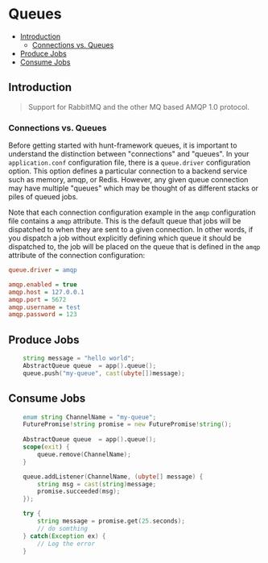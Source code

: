 # Queues

- [Introduction](#introduction)
    - [Connections vs. Queues](#connections-vs-queues)
- [Produce Jobs](#produce-jobs)
- [Consume Jobs](#consume-jobs)

<a name="introduction"></a>
## Introduction

>  Support for RabbitMQ and the other MQ based AMQP 1.0 protocol.

<a name="connections-vs-queues"></a>
### Connections vs. Queues

Before getting started with hunt-framework queues, it is important to understand the distinction between "connections" and "queues". In your `application.conf` configuration file, there is a `queue.driver` configuration option. This option defines a particular connection to a backend service such as memory, amqp, or Redis. However, any given queue connection may have multiple "queues" which may be thought of as different stacks or piles of queued jobs.

Note that each connection configuration example in the `amqp` configuration file contains a `amqp` attribute. This is the default queue that jobs will be dispatched to when they are sent to a given connection. In other words, if you dispatch a job without explicitly defining which queue it should be dispatched to, the job will be placed on the queue that is defined in the `amqp` attribute of the connection configuration:

```ini
queue.driver = amqp

amqp.enabled = true
amqp.host = 127.0.0.1
amqp.port = 5672
amqp.username = test
amqp.password = 123 
```

<a name="produce-jobs"></a>
## Produce Jobs
```d
    string message = "hello world";
    AbstractQueue queue  = app().queue();
    queue.push("my-queue", cast(ubyte[])message);
```

<a name="consume-jobs"></a>

## Consume Jobs
```d
    enum string ChannelName = "my-queue";
    FuturePromise!string promise = new FuturePromise!string();
    
    AbstractQueue queue  = app().queue();
    scope(exit) {
        queue.remove(ChannelName);
    }

    queue.addListener(ChannelName, (ubyte[] message) {
        string msg = cast(string)message;
        promise.succeeded(msg);
    });

    try {
        string message = promise.get(25.seconds);
        // do somthing
    } catch(Exception ex) {
        // Log the error
    }
```
